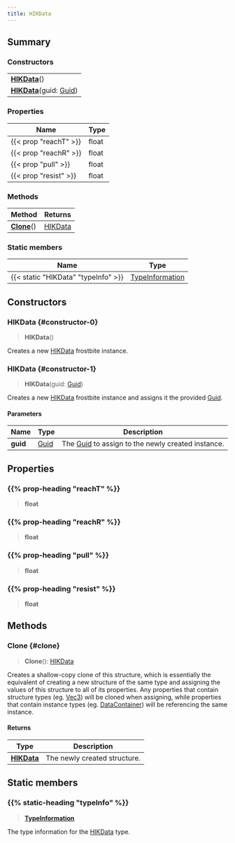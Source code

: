 ```yaml
---
title: HIKData
---
```


## Summary

### Constructors

|  |
| --- |
| **[HIKData](#constructor-0)**() |
| **[HIKData](#constructor-1)**(guid: [Guid](/vext/ref/shared/type/guid)) |

### Properties

| Name | Type |
| ---- | ---- |
| {{< prop "reachT" >}} | float |
| {{< prop "reachR" >}} | float |
| {{< prop "pull" >}} | float |
| {{< prop "resist" >}} | float |

### Methods

| Method | Returns |
| ------ | ------- |
| **[Clone](#clone)**() | [HIKData](/vext/ref/fb/hikdata) |

### Static members

| Name | Type |
| ---- | ---- |
| {{< static "HIKData" "typeInfo" >}} | [TypeInformation](/vext/ref/shared/type/typeinformation) |

## Constructors

### HIKData {#constructor-0}

> **HIKData**()

Creates a new [HIKData](/vext/ref/fb/hikdata) frostbite instance.

### HIKData {#constructor-1}

> **HIKData**(guid: [Guid](/vext/ref/shared/type/guid))

Creates a new [HIKData](/vext/ref/fb/hikdata) frostbite instance and assigns it the provided [Guid](/vext/ref/shared/type/guid).

#### Parameters

| Name | Type | Description |
| ---- | ---- | ----------- |
| **guid** | [Guid](/vext/ref/shared/type/guid) | The [Guid](/vext/ref/shared/type/guid) to assign to the newly created instance. |

## Properties

### {{% prop-heading "reachT" %}}

> **float**

### {{% prop-heading "reachR" %}}

> **float**

### {{% prop-heading "pull" %}}

> **float**

### {{% prop-heading "resist" %}}

> **float**

## Methods

### Clone {#clone}

> **Clone**(): [HIKData](/vext/ref/fb/hikdata)

Creates a shallow-copy clone of this structure, which is essentially the equivalent of creating a new structure of the same type and assigning the values of this structure to all of its properties. Any properties that contain structure types (eg. [Vec3](/vext/ref/shared/type/vec3)) will be cloned when assigning, while properties that contain instance types (eg. [DataContainer](/vext/ref/shared/type/datacontainer)) will be referencing the same instance.

#### Returns

| Type | Description |
| ---- | ----------- |
| **[HIKData](/vext/ref/fb/hikdata)** | The newly created structure. |

## Static members

### {{% static-heading "typeInfo" %}}

> **[TypeInformation](/vext/ref/shared/type/typeinformation)**

The type information for the [HIKData](/vext/ref/fb/hikdata) type.

